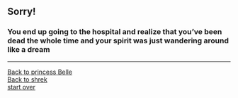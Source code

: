 ## Sorry!  
### You end up going to the hospital and realize that you’ve been dead the whole time and your spirit was just wandering around like a dream
---
[Back to princess Belle](princess-belle.md)  
[Back to shrek](shrek.md)  
[start over](start.md)